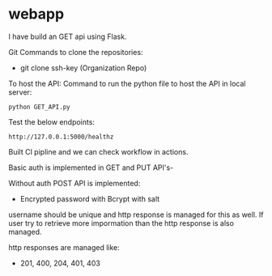 # webapp
I have build an GET api using Flask. 


Git Commands to clone the repositories:
-  git clone ssh-key   (Organization Repo)

To host the API:
Command to run the python file to host the API in local server:

```code
python GET_API.py
```

Test the below endpoints:

```code
http://127.0.0.1:5000/healthz
```

Built CI pipline and we can check workflow in actions.

Basic auth is implemented in GET and PUT API's-  


Without auth POST API is implemented:
- Encrypted password with Bcrypt with salt

username should be unique and http response is managed for this as well.
If user try to retrieve more impormation than the http response is also managed. 

http responses are managed like: 
- 201, 400, 204, 401, 403



